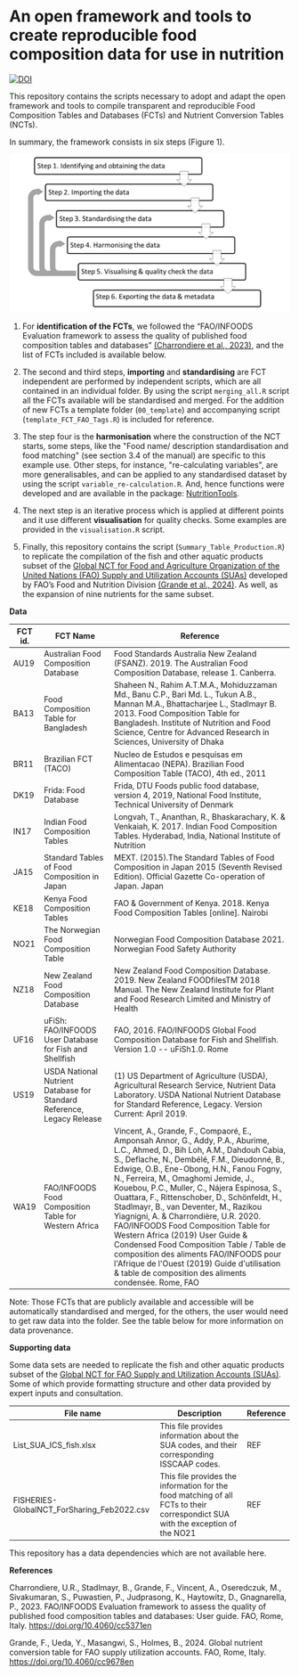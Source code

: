 # An open framework and tools to create reproducible food composition data for use in nutrition

[![DOI](https://zenodo.org/badge/DOI/10.5281/zenodo.14265103.svg)](https://doi.org/10.5281/zenodo.14265103)

This repository contains the scripts necessary to adopt and adapt the open framework and tools to compile transparent and reproducible Food Composition Tables and Databases (FCTs) and Nutrient Conversion Tables (NCTs). 


In summary, the framework consists in six steps (Figure 1). 


![](presentation/Workflow_v6.0.0.jpg)


  1) For **identification of the FCTs**, we followed the “FAO/INFOODS Evaluation framework to assess the quality of published food composition tables and databases” [(Charrondiere et al., 2023)]( https://doi.org/10.4060/cc5371en), and the list of FCTs included is available below. 

  2) The second and third steps, **importing** and **standardising** are FCT independent are performed by independent scripts, which are all contained in an individual folder. By using the script `merging_all.R` script all the FCTs available will be standardised and merged. For the addition of new FCTs a template folder (`00_template`) and accompanying script (`template_FCT_FAO_Tags.R`) is included for reference. 
  
  3) The step four is the **harmonisation** where the construction of the NCT starts, some steps, like the "Food name/ description standardisation and food matching" (see section 3.4 of the manual) are specific to this example use. Other steps, for instance, "re-calculating variables", are more generalisables, and can be applied to any standardised dataset by using the script `variable_re-calculation.R`. And, hence functions were developed and are available in the package: [NutritionTools](https://github.com/TomCodd/NutritionTools).
  
  4) The next step is an iterative process which is applied at different points and it use different **visualisation** for quality checks. Some examples are provided in the `visualisation.R` script.
  
  5) Finally, this repository contains the script (`Summary_Table_Production.R`) to replicate the compilation of the fish and other aquatic products subset of the [Global NCT for Food and Agriculture Organization of the United Nations (FAO) Supply and Utilization Accounts (SUAs)](https://www.fao.org/faostat/en/#data/SUA) developed by FAO’s Food and Nutrition Division [(Grande et al., 2024)](https://doi.org/10.4060/cc9678en). As well, as the expansion of nine nutrients for the same subset.
  
**Data**

|FCT id.| FCT Name| Reference| 
|--|---|---|
| AU19 | Australian Food Composition Database | Food Standards Australia New Zealand (FSANZ). 2019. The Australian Food Composition Database, release 1. Canberra.|
| BA13 | Food Composition Table for Bangladesh |	Shaheen N., Rahim A.T.M.A., Mohiduzzaman Md., Banu C.P., Bari Md. L., Tukun A.B., Mannan M.A., Bhattacharjee L., Stadlmayr B. 2013. Food Composition Table for Bangladesh. Institute of Nutrition and Food Science, Centre for Advanced Research in Sciences, University of Dhaka|
| BR11 | Brazilian FCT (TACO) |	Nucleo de Estudos e pesquisas em Alimentacao (NEPA). Brazilian Food Composition Table (TACO), 4th ed., 2011 |
| DK19| Frida: Food Database | Frida, DTU Foods public food database, version 4, 2019, National Food Institute, Technical University of Denmark |
| IN17 | Indian Food Composition Tables | 	Longvah, T., Ananthan, R., Bhaskarachary, K. & Venkaiah, K. 2017. Indian Food Composition Tables. Hyderabad, India, National Institute of Nutrition |
| JA15| Standard Tables of Food Composition in Japan | MEXT. (2015).The Standard Tables of Food Composition in Japan 2015 (Seventh Revised Edition). Official Gazette Co-operation of Japan. Japan |
| KE18| Kenya Food Composition Tables | FAO & Government of Kenya. 2018. Kenya Food Composition Tables [online]. Nairobi |
| NO21| The Norwegian Food Composition Table | Norwegian Food Composition Database 2021. Norwegian Food Safety Authority |
| NZ18| New Zealand Food Composition Database | New Zealand Food Composition Database. 2019. New Zealand FOODfilesTM 2018 Manual. The New Zealand Institute for Plant and Food Research Limited and Ministry of Health |
| UF16 | uFiSh: FAO/INFOODS User Database for Fish and Shellfish | FAO, 2016. FAO/INFOODS Global Food Composition Database for Fish and Shellfish. Version 1.0 -- uFiSh1.0. Rome |
| US19 | USDA National Nutrient Database for Standard Reference, Legacy Release |(1)	US Department of Agriculture (USDA), Agricultural Research Service, Nutrient Data Laboratory. USDA National Nutrient Database for Standard Reference, Legacy. Version Current: April 2019. |
| WA19 | FAO/INFOODS Food Composition Table for Western Africa | Vincent, A., Grande, F., Compaoré, E., Amponsah Annor, G., Addy, P.A., Aburime, L.C., Ahmed, D., Bih Loh, A.M., Dahdouh Cabia, S., Deflache, N., Dembélé, F.M., Dieudonné, B., Edwige, O.B., Ene-Obong, H.N., Fanou Fogny, N., Ferreira, M., Omaghomi Jemide, J., Kouebou, P.C., Muller, C., Nájera Espinosa, S., Ouattara, F., Rittenschober, D., Schönfeldt, H., Stadlmayr, B., van Deventer, M., Razikou Yiagnigni, A. & Charrondière, U.R. 2020. FAO/INFOODS Food Composition Table for Western Africa (2019) User Guide & Condensed Food Composition Table / Table de composition des aliments FAO/INFOODS pour l'Afrique de l'Ouest (2019) Guide d'utilisation & table de composition des aliments condensée. Rome, FAO |


Note: Those FCTs that are publicly available and accessible will be automatically standardised and merged, for the others, the user would need to get raw data into the folder. See the table below for more information on data provenance. 


**Supporting data**

Some data sets are needed to replicate the fish and other aquatic products subset of the [Global NCT for FAO Supply and Utilization Accounts (SUAs)](https://www.fao.org/faostat/en/#data/SUA). Some of which provide formatting structure and other data provided by expert inputs and consultation.

|File name | Description | Reference |
|---|---|---|
|List_SUA_ICS_fish.xlsx| This file provides information about the SUA codes, and their corresponding ISSCAAP codes. | REF|
|FISHERIES-GlobalNCT_ForSharing_Feb2022.csv| This file provides the information for the food matching of all FCTs to their correspondict SUA with the exception of the NO21| REF|

 

This repository has a data dependencies which are not available here. 


**References**

Charrondiere, U.R., Stadlmayr, B., Grande, F., Vincent, A., Oseredczuk, M., Sivakumaran, S., Puwastien, P., Judprasong, K., Haytowitz, D., Gnagnarella, P., 2023. FAO/INFOODS Evaluation framework to assess the quality of published food composition tables and databases: User guide. FAO, Rome, Italy. https://doi.org/10.4060/cc5371en

Grande, F., Ueda, Y., Masangwi, S., Holmes, B., 2024. Global nutrient conversion table for FAO supply utilization accounts. FAO, Rome, Italy. https://doi.org/10.4060/cc9678en



